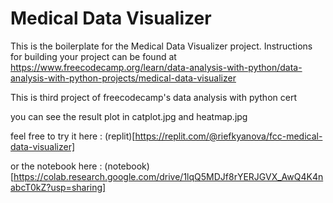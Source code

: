 # Medical Data Visualizer

This is the boilerplate for the Medical Data Visualizer project. Instructions for building your project can be found at https://www.freecodecamp.org/learn/data-analysis-with-python/data-analysis-with-python-projects/medical-data-visualizer

This is third project of freecodecamp's data analysis with python cert

you can see the result plot in catplot.jpg and heatmap.jpg

feel free to try it here : (replit)[https://replit.com/@riefkyanova/fcc-medical-data-visualizer]

or the notebook here : (notebook)[https://colab.research.google.com/drive/1lqQ5MDJf8rYERJGVX_AwQ4K4nabcT0kZ?usp=sharing]
